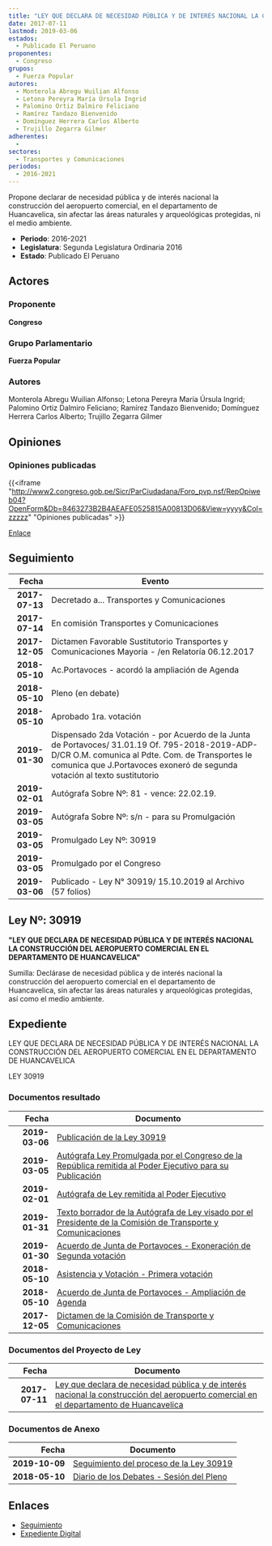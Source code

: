 ```yaml
---
title: "LEY QUE DECLARA DE NECESIDAD PÚBLICA Y DE INTERÉS NACIONAL LA CONSTRUCCIÓN DEL AEROPUERTO COMERCIAL EN EL DEPARTAMENTO DE HUANCAVELICA"
date: 2017-07-11
lastmod: 2019-03-06
estados: 
  - Publicado El Peruano
proponentes: 
  - Congreso
grupos: 
  - Fuerza Popular
autores: 
  - Monterola Abregu Wuilian Alfonso
  - Letona Pereyra María Úrsula Ingrid
  - Palomino Ortiz Dalmiro Feliciano
  - Ramírez Tandazo Bienvenido
  - Domínguez Herrera Carlos Alberto
  - Trujillo Zegarra Gilmer
adherentes: 
  - 
sectores: 
  - Transportes y Comunicaciones
periodos: 
  - 2016-2021
---
```


Propone declarar de necesidad pública y de interés nacional la construcción del aeropuerto comercial, en el departamento de Huancavelica, sin afectar las áreas naturales y arqueológicas protegidas, ni el medio ambiente.

- **Periodo**: 2016-2021
- **Legislatura**: Segunda Legislatura Ordinaria 2016
- **Estado**: Publicado El Peruano

## Actores

### Proponente

**Congreso**

### Grupo Parlamentario

**Fuerza Popular**

### Autores

Monterola Abregu Wuilian Alfonso; Letona Pereyra María Úrsula Ingrid; Palomino Ortiz Dalmiro Feliciano; Ramírez Tandazo Bienvenido; Domínguez Herrera Carlos Alberto; Trujillo Zegarra Gilmer


## Opiniones

### Opiniones publicadas

{{<iframe "http://www2.congreso.gob.pe/Sicr/ParCiudadana/Foro_pvp.nsf/RepOpiweb04?OpenForm&Db=8463273B2B4AEAFE0525815A00813D06&View=yyyy&Col=zzzzz" "Opiniones publicadas" >}}

[Enlace](http://www2.congreso.gob.pe/Sicr/ParCiudadana/Foro_pvp.nsf/RepOpiweb04?OpenForm&Db=8463273B2B4AEAFE0525815A00813D06&View=yyyy&Col=zzzzz)

## Seguimiento

| Fecha | Evento |
|------:|--------|
| **2017-07-13** | Decretado a... Transportes y Comunicaciones|
| **2017-07-14** | En comisión Transportes y Comunicaciones|
| **2017-12-05** | Dictamen Favorable Sustitutorio Transportes y Comunicaciones Mayoria - /en Relatoría 06.12.2017|
| **2018-05-10** | Ac.Portavoces - acordó la ampliación de Agenda|
| **2018-05-10** | Pleno (en debate)|
| **2018-05-10** | Aprobado 1ra. votación|
| **2019-01-30** | Dispensado 2da Votación - por Acuerdo de la Junta de Portavoces/ 31.01.19 Of. 795-2018-2019-ADP-D/CR O.M. comunica al Pdte. Com. de Transportes le comunica que J.Portavoces exoneró de segunda votación al texto sustitutorio|
| **2019-02-01** | Autógrafa Sobre Nº: 81 - vence: 22.02.19.|
| **2019-03-05** | Autógrafa Sobre Nº: s/n - para su Promulgación|
| **2019-03-05** | Promulgado Ley Nº: 30919|
| **2019-03-05** | Promulgado por el Congreso|
| **2019-03-06** | Publicado - Ley N° 30919/ 15.10.2019 al Archivo (57 folios)|

## Ley Nº: 30919

**"LEY QUE DECLARA DE NECESIDAD PÚBLICA Y DE INTERÉS NACIONAL LA CONSTRUCCIÓN DEL AEROPUERTO COMERCIAL EN EL DEPARTAMENTO DE HUANCAVELICA"**

Sumilla: Declárase de necesidad pública y de interés nacional la construcción del aeropuerto comercial en el departamento de Huancavelica, sin afectar las áreas naturales y arqueológicas protegidas, así como el medio ambiente.


## Expediente

LEY QUE DECLARA DE NECESIDAD PÚBLICA Y DE INTERÉS NACIONAL LA CONSTRUCCIÓN DEL AEROPUERTO COMERCIAL EN EL DEPARTAMENTO DE HUANCAVELICA

LEY 30919


### Documentos resultado

| Fecha | Documento |
|------:|--------|
| **2019-03-06** | [Publicación de la Ley 30919](http://www.leyes.congreso.gob.pe/Documentos/2016_2021/ADLP/Normas_Legales/30919-LEY.pdf) |
| **2019-03-05** | [Autógrafa Ley Promulgada por el Congreso de la República remitida al Poder Ejecutivo para su Publicación](http://www.leyes.congreso.gob.pe/Documentos/2016_2021/ADLP/Texto_Aprobado/AU0164920190305.pdf) |
| **2019-02-01** | [Autógrafa de Ley remitida al Poder Ejecutivo](http://www.leyes.congreso.gob.pe/Documentos/2016_2021/Autografas/Ley_y_de_Resolucion_Legislativa/AU0164920190201.pdf) |
| **2019-01-31** | [Texto borrador de la Autógrafa de Ley visado por el Presidente de la Comisión de Transporte y Comunicaciones](http://www.leyes.congreso.gob.pe/Documentos/2016_2021/Texto_Borrador_de_Autografa/BAU0164920190131.pdf) |
| **2019-01-30** | [Acuerdo de Junta de Portavoces - Exoneración de Segunda votación](http://www.leyes.congreso.gob.pe/Documentos/2016_2021/Acuerdos/Junta_Portavoces/AJPESV0164920190130..pdf) |
| **2018-05-10** | [Asistencia y Votación - Primera votación](http://www.leyes.congreso.gob.pe/Documentos/2016_2021/Asistencia_y_Votacion/Proyectos_de_Ley/AV0164920180510.pdf) |
| **2018-05-10** | [Acuerdo de Junta de Portavoces - Ampliación de Agenda](http://www.leyes.congreso.gob.pe/Documentos/2016_2021/Acuerdos/Junta_Portavoces/AJP0164920180510.pdf) |
| **2017-12-05** | [Dictamen de la Comisión de Transporte y Comunicaciones](http://www.leyes.congreso.gob.pe/Documentos/2016_2021/Dictamenes/Proyectos_de_Ley/01649DC23MAY20171205.pdf) |

### Documentos del Proyecto de Ley

| Fecha | Documento |
|------:|--------|
| **2017-07-11** | [Ley que declara de necesidad pública y de interés nacional la construcción del aeropuerto comercial en el departamento de Huancavelica](http://www.leyes.congreso.gob.pe/Documentos/2016_2021/Proyectos_de_Ley_y_de_Resoluciones_Legislativas/PL0164920170711.PDF) |

### Documentos de Anexo

| Fecha | Documento |
|------:|--------|
| **2019-10-09** | [Seguimiento del proceso de la Ley 30919](http://www.leyes.congreso.gob.pe/Documentos/2016_2021/Seguimiento_de_Proyectos_de_Ley/01649PL20191009.pdf) |
| **2018-05-10** | [Diario de los Debates - Sesión del Pleno](http://www2.congreso.gob.pe/Sicr/DiarioDebates/Publicad.nsf/SesionesPleno/05256D6E0073DFE90525828A005B39B2/$FILE/SLO-2017-11.pdf) |

## Enlaces 

- [Seguimiento](http://www2.congreso.gob.pe/Sicr/TraDocEstProc/CLProLey2016.nsf/f7fff46988ca05b1052578e100829cc7/51b47401da2b7bac0525815a0080cfc5?OpenDocument)
- [Expediente Digital](http://www2.congreso.gob.pe/Sicr/TraDocEstProc/CLProLey2016.nsf/f7fff46988ca05b1052578e100829cc7/51b47401da2b7bac0525815a0080cfc5?OpenDocument&Click=05257FB7005EB655.eb71d0cf91d8294e05256cdf006b5706/$Body/0.1C6C)
